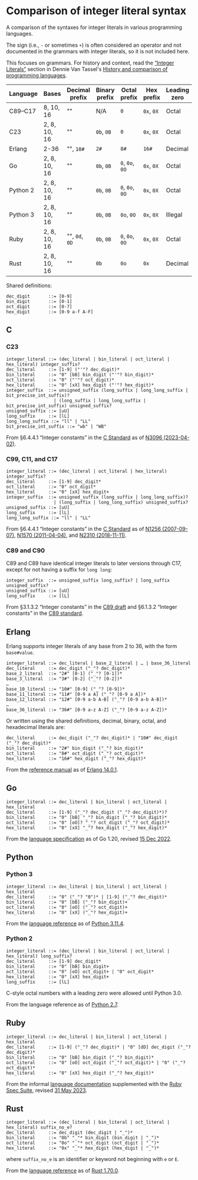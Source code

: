 # Comparison of integer literal syntax

A comparison of the syntaxes for integer literals in various programming
languages.

The sign (i.e., `-` or sometimes `+`) is often considered an operator and not
documented in the grammars with integer literals, so it is not included here.

This focuses on grammars. For history and context, read the [“Integer Literals”](https://web.archive.org/web/20141021124940/http://hhh.gavilan.edu/dvantassel/history/literals.html#_Toc193407229)
section in Dennie Van Tassel's [History and comparison of programming languages](https://web.archive.org/web/20150118032430/http://hhh.gavilan.edu:80/dvantassel/history/history.html).

| Language | Bases        | Decimal prefix | Binary prefix | Octal prefix    | Hex prefix | Leading zero | Separator | Leading sep | Trailing sep | Repeated sep |
| -------- | ------------ | -------------- | ------------- | --------------- | ---------- | ------------ | --------- | ----------- | ------------ | ------------ |
| C89–C17  | 8, 10, 16    | ""             | N/A           | `0`             | `0x`, `0X` | Octal        | N/A       | N/A         | N/A          | N/A          |
| C23      | 2, 8, 10, 16 | ""             | `0b`, `0B`    | `0`             | `0x`, `0X` | Octal        | `'`       | No          | No           | No           |
| Erlang   | 2-36         | "", `10#`      | `2#`          | `8#`            | `16#`      | Decimal      | `_`       | No          | No           | No           |
| Go       | 2, 8, 10, 16 | ""             | `0b`, `0B`    | `0`, `0o`, `0O` | `0x`, `0X` | Octal        | `_`       | Yes         | No           | No           |
| Python 2 | 2, 8, 10, 16 | ""             | `0b`, `0B`    | `0`, `0o`, `0O` | `0x`, `0X` | Octal        | N/A       | N/A         | N/A          | N/A          |
| Python 3 | 2, 8, 10, 16 | ""             | `0b`, `0B`    | `0o`, `0O`      | `0x`, `0X` | Illegal      | `_`       | Yes         | No           | No           |
| Ruby     | 2, 8, 10, 16 | "", `0d`, `0D` | `0b`, `0B`    | `0`, `0o`, `0O` | `0x`, `0X` | Octal        | `_`       | No          | No           | No           |
| Rust     | 2, 8, 10, 16 | ""             | `0b`          | `0o`            | `0x`       | Decimal      | `_`       | Yes         | Yes          | Yes          |

Shared definitions:

```bnf
dec_digit       ::= [0-9]
bin_digit       ::= [0-1]
oct_digit       ::= [0-7]
hex_digit       ::= [0-9 a-f A-F]
```

## C

### C23

```bnf
integer_literal ::= (dec_literal | bin_literal | oct_literal | hex_literal) integer_suffix?
dec_literal     ::= [1-9] ("'"? dec_digit)*
bin_literal     ::= "0" [bB] bin_digit ("'"? bin_digit)*
oct_literal     ::= "0" ("'"? oct_digit)*
hex_literal     ::= "0" [xX] hex_digit ("'"? hex_digit)*
integer_suffix  ::= unsigned_suffix (long_suffix | long_long_suffix | bit_precise_int_suffix)?
                  | (long_suffix | long_long_suffix | bit_precise_int_suffix) unsigned_suffix?
unsigned_suffix ::= [uU]
long_suffix     ::= [lL]
long_long_suffix ::= "ll" | "LL"
bit_precise_int_suffix ::= "wb" | "WB"
```

From §6.4.4.1 “Integer constants” in the [C Standard](https://iso-9899.info/wiki/The_Standard)
as of [N3096 (2023-04-02)](https://www.open-std.org/jtc1/sc22/wg14/www/docs/n3096.pdf).

### C99, C11, and C17

```bnf
integer_literal ::= (dec_literal | oct_literal | hex_literal) integer_suffix?
dec_literal     ::= [1-9] dec_digit*
oct_literal     ::= "0" oct_digit*
hex_literal     ::= "0" [xX] hex_digit+
integer_suffix  ::= unsigned_suffix (long_suffix | long_long_suffix)?
                  | (long_suffix | long_long_suffix) unsigned_suffix?
unsigned_suffix ::= [uU]
long_suffix     ::= [lL]
long_long_suffix ::= "ll" | "LL"
```

From §6.4.4.1 “Integer constants” in the [C Standard](https://iso-9899.info/wiki/The_Standard)
as of [N1256 (2007-09-07)](https://www.open-std.org/jtc1/sc22/wg14/www/docs/n1256.pdf),
[N1570 (2011-04-04)](https://www.open-std.org/jtc1/sc22/wg14/www/docs/n1570.pdf),
and [N2310 (2018-11-11)](https://www.open-std.org/jtc1/sc22/wg14/www/docs/n2310.pdf).

### C89 and C90

C89 and C89 have identical integer literals to later versions through C17,
except for not having a suffix for `long long`:

```bnf
integer_suffix  ::= unsigned_suffix long_suffix? | long_suffix unsigned_suffix?
unsigned_suffix ::= [uU]
long_suffix     ::= [lL]
```

From §3.1.3.2 “Integer constants” in the [C89 draft](https://port70.net/~nsz/c/c89/c89-draft.html#3.1.3.2)
and §6.1.3.2 “Integer constants” in the [C89 standard](https://web.archive.org/web/20200909074736if_/https://www.pdf-archive.com/2014/10/02/ansi-iso-9899-1990-1/ansi-iso-9899-1990-1.pdf).

## Erlang

Erlang supports integer literals of any base from 2 to 36, with the form
`base#value`.

```bnf
integer_literal ::= dec_literal | base_2_literal | … | base_36_literal
dec_literal     ::= dec_digit ("_"? dec_digit)*
base_2_literal  ::= "2#" [0-1] ("_"? [0-1])*
base_3_literal  ::= "3#" [0-2] ("_"? [0-2])*
…
base_10_literal ::= "10#" [0-9] ("_"? [0-9])*
base_11_literal ::= "11#" [0-9 a A] ("_"? [0-9 a A])*
base_12_literal ::= "12#" [0-9 a-b A-B] ("_"? [0-9 a-b A-B])*
…
base_36_literal ::= "36#" [0-9 a-z A-Z] ("_"? [0-9 a-z A-Z])*
```

Or written using the shared definitions, decimal, binary, octal, and hexadecimal
literals are:

```bnf
dec_literal     ::= dec_digit ("_"? dec_digit)* | "10#" dec_digit ("_"? dec_digit)*
bin_literal     ::= "2#" bin_digit ("_"? bin_digit)*
oct_literal     ::= "8#" oct_digit ("_"? oct_digit)*
hex_literal     ::= "16#" hex_digit ("_"? hex_digit)*
```

From the [reference manual](https://www.erlang.org/doc/reference_manual/data_types.html#number)
as of [Erlang 14.0.1](https://www.erlang.org/docs/26/reference_manual/data_types.html#number).

## Go

```bnf
integer_literal ::= dec_literal | bin_literal | oct_literal | hex_literal
dec_literal     ::= [1-9] ("_"? dec_digit ("_"? dec_digit)*)?
bin_literal     ::= "0" [bB] "_"? bin_digit ("_"? bin_digit)*
oct_literal     ::= "0" [oO]? "_"? oct_digit ("_"? oct_digit)*
hex_literal     ::= "0" [xX] "_"? hex_digit ("_"? hex_digit)*
```

From the [language specification](https://go.dev/ref/spec#Integer_literals)
as of Go 1.20, revised [15 Dec 2022](https://web.archive.org/web/20230606081724/https://go.dev/ref/spec#Integer_literals).

## Python

### Python 3

```bnf
integer_literal ::= dec_literal | bin_literal | oct_literal | hex_literal
dec_literal     ::= "0" ("_"? "0")* | [1-9] ("_"? dec_digit)*
bin_literal     ::= "0" [bB] ("_"? bin_digit)+
oct_literal     ::= "0" [oO] ("_"? oct_digit)+
hex_literal     ::= "0" [xX] ("_"? hex_digit)+
```

From the [language reference](https://docs.python.org/3/reference/lexical_analysis.html#integer-literals)
as of [Python 3.11.4](https://docs.python.org/3.11/reference/lexical_analysis.html#integer-literals).

### Python 2

```bnf
integer_literal ::= (dec_literal | bin_literal | oct_literal | hex_literal) long_suffix?
dec_literal     ::= [1-9] dec_digit*
bin_literal     ::= "0" [bB] bin_digit+
oct_literal     ::= "0" [oO] oct_digit+ | "0" oct_digit*
hex_literal     ::= "0" [xX] hex_digit+
long_suffix     ::= [lL]
```

C-style octal numbers with a leading zero were allowed until Python 3.0.

From the language reference as of [Python 2.7](https://docs.python.org/2.7/reference/lexical_analysis.html#integer-and-long-integer-literals).

## Ruby

```bnf
integer_literal ::= dec_literal | bin_literal | oct_literal | hex_literal
dec_literal     ::= [1-9] ("_"? dec_digit)* | "0" [dD] dec_digit ("_"? dec_digit)*
bin_literal     ::= "0" [bB] bin_digit ("_"? bin_digit)*
oct_literal     ::= "0" [oO] oct_digit ("_"? oct_digit)* | "0" ("_"? oct_digit)*
hex_literal     ::= "0" [xX] hex_digit ("_"? hex_digit)*
```

From the informal [language documentation](https://docs.ruby-lang.org/en/master/syntax/literals_rdoc.html#label-Integer+Literals)
supplemented with the [Ruby Spec Suite](https://github.com/ruby/spec/blob/master/core/kernel/Integer_spec.rb),
revised [31 May 2023](https://github.com/ruby/spec/blob/109d976477e726c1b5006ba3d42b7e9f5d9798be/core/kernel/Integer_spec.rb).

## Rust

```bnf
integer_literal ::= (dec_literal | bin_literal | oct_literal | hex_literal) suffix_no_e?
dec_literal     ::= dec_digit (dec_digit | "_")*
bin_literal     ::= "0b" "_"* bin_digit (bin_digit | "_")*
oct_literal     ::= "0o" "_"* oct_digit (oct_digit | "_")*
hex_literal     ::= "0x" "_"* hex_digit (hex_digit | "_")*
```

where `suffix_no_e` is an identifier or keyword not beginning with `e` or `E`.

From the [language reference](https://doc.rust-lang.org/reference/tokens.html#integer-literals)
as of [Rust 1.70.0](https://doc.rust-lang.org/1.70.0/reference/tokens.html#integer-literals).
